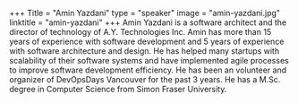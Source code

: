 +++
Title = "Amin Yazdani"
type = "speaker"
image = "amin-yazdani.jpg"
linktitle = "amin-yazdani"
+++
Amin Yazdani is a software architect and the director of technology of A.Y. Technologies Inc. Amin has more than 15 years of experience with software development and 5 years of experience with software architecture and design. He has helped many startups with scalability of their software systems and have implemented agile processes to improve software development efficiency. He has been an volunteer and organizer of DevOpsDays Vancouver for the past 3 years. He has a M.Sc. degree in Computer Science from Simon Fraser University.
